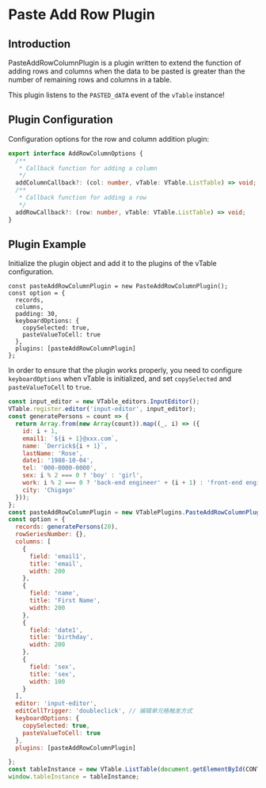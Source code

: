 # Paste Add Row Plugin 

## Introduction

PasteAddRowColumnPlugin is a plugin written to extend the function of adding rows and columns when the data to be pasted is greater than the number of remaining rows and columns in a table.

This plugin listens to the `PASTED_dATA` event of the `vTable` instance!

## Plugin Configuration

Configuration options for the row and column addition plugin:

```ts
export interface AddRowColumnOptions {
  /**
   * Callback function for adding a column
   */
  addColumnCallback?: (col: number, vTable: VTable.ListTable) => void;
  /**
   * Callback function for adding a row
   */
  addRowCallback?: (row: number, vTable: VTable.ListTable) => void;
}
```

## Plugin Example
Initialize the plugin object and add it to the plugins of the vTable configuration.

```
const pasteAddRowColumnPlugin = new PasteAddRowColumnPlugin();
const option = {
  records,
  columns,
  padding: 30,
  keyboardOptions: {
    copySelected: true,
    pasteValueToCell: true
  },
  plugins: [pasteAddRowColumnPlugin]
};
```
In order to ensure that the plugin works properly, you need to configure `keyboardOptions` when vTable is initialized, and set `copySelected` and `pasteValueToCell` to `true`.

```javascript livedemo template=vtable
const input_editor = new VTable_editors.InputEditor();
VTable.register.editor('input-editor', input_editor);
const generatePersons = count => {
  return Array.from(new Array(count)).map((_, i) => ({
    id: i + 1,
    email1: `${i + 1}@xxx.com`,
    name: `Derrick${i + 1}`,
    lastName: 'Rose',
    date1: '1988-10-04',
    tel: '000-0000-0000',
    sex: i % 2 === 0 ? 'boy' : 'girl',
    work: i % 2 === 0 ? 'back-end engineer' + (i + 1) : 'front-end engineer' + (i + 1),
    city: 'Chigago'
  }));
};
const pasteAddRowColumnPlugin = new VTablePlugins.PasteAddRowColumnPlugin();
const option = {
  records: generatePersons(20),
  rowSeriesNumber: {},
  columns: [
    {
      field: 'email1',
      title: 'email',
      width: 200
    },
    {
      field: 'name',
      title: 'First Name',
      width: 200
    },
    {
      field: 'date1',
      title: 'birthday',
      width: 200
    },
    {
      field: 'sex',
      title: 'sex',
      width: 100
    }
  ],
  editor: 'input-editor',
  editCellTrigger: 'doubleclick', // 编辑单元格触发方式
  keyboardOptions: {
    copySelected: true,
    pasteValueToCell: true
  },
  plugins: [pasteAddRowColumnPlugin]

};
const tableInstance = new VTable.ListTable(document.getElementById(CONTAINER_ID), option);
window.tableInstance = tableInstance;
```
